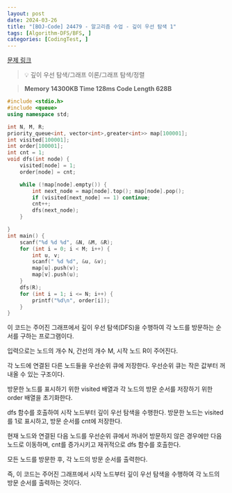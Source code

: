```yaml
---
layout: post
date: 2024-03-26
title: "[BOJ-Code] 24479 - 알고리즘 수업 - 깊이 우선 탐색 1"
tags: [Algorithm-DFS/BFS, ]
categories: [CodingTest, ]
---
```


[문제 링크](https://www.acmicpc.net/problem/24479)


> 💡 깊이 우선 탐색/그래프 이론/그래프 탐색/정렬


> **Memory   14300KB                                  Time   128ms                                Code Length   628B**


```c++
#include <stdio.h>
#include <queue>
using namespace std;

int N, M, R;
priority_queue<int, vector<int>,greater<int>> map[100001];
int visited[100001];
int order[100001];
int cnt = 1;
void dfs(int node) {
	visited[node] = 1;
	order[node] = cnt;

	while (!map[node].empty()) {
		int next_node = map[node].top(); map[node].pop();
		if (visited[next_node] == 1) continue;
		cnt++;
		dfs(next_node);
	}

}
int main() {
	scanf("%d %d %d", &N, &M, &R);
	for (int i = 0; i < M; i++) {
		int u, v;
		scanf(" %d %d", &u, &v);
		map[u].push(v);
		map[v].push(u);
	}
	dfs(R);
	for (int i = 1; i <= N; i++) {
		printf("%d\n", order[i]);
	}
}
```


이 코드는 주어진 그래프에서 깊이 우선 탐색(DFS)을 수행하여 각 노드를 방문하는 순서를 구하는 프로그램이다.

입력으로는 노드의 개수 N, 간선의 개수 M, 시작 노드 R이 주어진다.

각 노드에 연결된 다른 노드들을 우선순위 큐에 저장한다. 우선순위 큐는 작은 값부터 꺼내올 수 있는 구조이다.

방문한 노드를 표시하기 위한 visited 배열과 각 노드의 방문 순서를 저장하기 위한 order 배열을 초기화한다.

dfs 함수를 호출하여 시작 노드부터 깊이 우선 탐색을 수행한다. 방문한 노드는 visited를 1로 표시하고, 방문 순서를 cnt에 저장한다.

현재 노드와 연결된 다음 노드를 우선순위 큐에서 꺼내어 방문하지 않은 경우에만 다음 노드로 이동하며, cnt를 증가시키고 재귀적으로 dfs 함수를 호출한다.

모든 노드를 방문한 후, 각 노드의 방문 순서를 출력한다.

즉, 이 코드는 주어진 그래프에서 시작 노드부터 깊이 우선 탐색을 수행하여 각 노드의 방문 순서를 출력하는 것이다.

